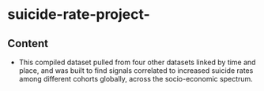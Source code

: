 # suicide-rate-project-

## Content

- This compiled dataset pulled from four other datasets linked by time and place, and was built to find signals correlated to increased suicide rates among different cohorts globally, across the socio-economic spectrum.
